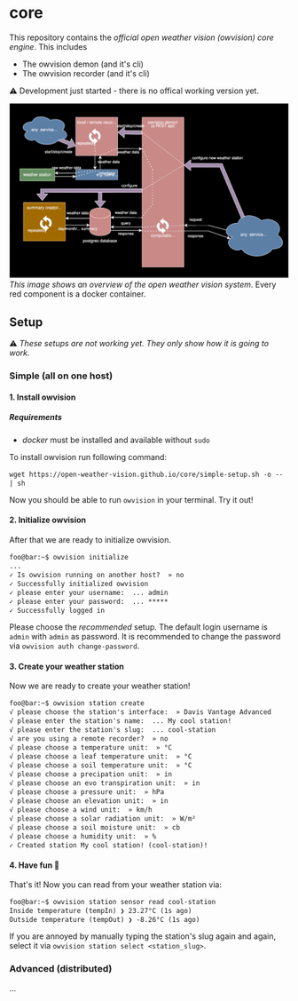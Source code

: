 # core

This repository contains the _official open weather vision (owvision) core engine_. This includes
- The owvision demon (and it's cli)
- The owvision recorder (and it's cli)

⚠️ Development just started - there is no offical working version yet.

![Overview](./documentation/core-diagram.svg)
_This image shows an overview of the open weather vision system_. Every red component is a docker container.

## Setup

⚠️ _These setups are not working yet. They only show how it is going to work._

### Simple (all on one host)

#### 1. Install owvision

##### Requirements
- _docker_ must be installed and available without `sudo`

To install owvision run following command:

```console
wget https://open-weather-vision.github.io/core/simple-setup.sh -o -- | sh
```

Now you should be able to run `owvision` in your terminal. Try it out!

#### 2. Initialize owvision

After that we are ready to initialize owvision.

```console
foo@bar:~$ owvision initialize
...
✓ Is owvision running on another host?  » no
✓ Successfully initialized owvision
✓ please enter your username:  ... admin
✓ please enter your password:  ... *****
✓ Successfully logged in
```

Please choose the _recommended_ setup. The default
login username is `admin` with `admin` as password.
It is recommended to change the password via `owvision auth change-password`.

#### 3. Create your weather station

Now we are ready to create your weather station!

```console
foo@bar:~$ owvision station create
√ please choose the station's interface:  » Davis Vantage Advanced
√ please enter the station's name:  ... My cool station!
√ please enter the station's slug:  ... cool-station
√ are you using a remote recorder?  » no
√ please choose a temperature unit:  » °C
√ please choose a leaf temperature unit:  » °C
√ please choose a soil temperature unit:  » °C
√ please choose a precipation unit:  » in
√ please choose an evo transpiration unit:  » in
√ please choose a pressure unit:  » hPa
√ please choose an elevation unit:  » in
√ please choose a wind unit:  » km/h
√ please choose a solar radiation unit:  » W/m²
√ please choose a soil moisture unit:  » cb
√ please choose a humidity unit:  » %
✓ Created station My cool station! (cool-station)!
```

#### 4. Have fun 🥳

That's it! Now you can read from your weather station via:
```console
foo@bar:~$ owvision station sensor read cool-station
Inside temperature (tempIn) ❯ 23.27°C (1s ago)
Outside temperature (tempOut) ❯ -8.26°C (1s ago)
```
If you are annoyed by manually typing the station's slug again and again, select it via `owvision station select <station_slug>`.

### Advanced (distributed)

...
